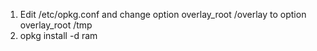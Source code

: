 
1. Edit  /etc/opkg.conf and change option overlay_root /overlay to option overlay_root /tmp
2. opkg install <package> -d ram